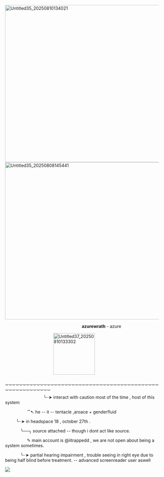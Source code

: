 <img width="1200" height="514" alt="Untitled35_20250810134021" src="https://github.com/user-attachments/assets/37452ec6-9622-4d3c-8a4b-0edc41fe6811" />

<img width="900" height="514" alt="Untitled35_20250808145441" src="https://github.com/user-attachments/assets/61223711-019b-40d4-8379-3ee1ad69c9fd" />

 &emsp; &emsp; &emsp; &emsp; &emsp; &emsp; &emsp; &emsp; &emsp; &emsp; &emsp; &emsp; &emsp; &emsp; **azurewrath** - azure

  &emsp; &emsp; &emsp; &emsp; &emsp; &emsp; &emsp; &emsp; &emsp;<img width="136" height="136" alt="Untitled37_20250810133302" src="https://github.com/user-attachments/assets/198d1494-2577-4ef0-b368-1e4bff52e021" />



  ‿‿‿‿‿‿‿‿‿‿‿‿‿‿‿‿‿‿‿‿‿‿‿‿‿‿‿‿‿‿‿‿‿‿‿‿‿‿‿‿‿‿‿‿‿‿‿‿‿‿‿‿‿‿‿‿‿


  &emsp; &emsp; &emsp; &emsp; &emsp; &emsp; &emsp; ╰┈➤ interact with caution most of the time , host of this system

   &emsp; &emsp; &emsp; &emsp; ⁀➷ he -- it -- tentacle ,aroace + genderfluid 

 &emsp;  &emsp; ╰┈➤ in headspace 18 , october 27th .
 
  &emsp; &emsp; &emsp;╰──╮ source attached -- though i dont act like source.

   &emsp; &emsp; &emsp; &emsp; ✎ main account is @iitrappedd , we are not open about being a system sometimes.

&emsp;  &emsp; &emsp;╰┈➤ partial hearing impairment , trouble seeing in right eye due to being half blind before treatment. -- advanced screenreader user aswell

![](https://komarev.com/ghpvc/?username=azurewrrath&color=000000&label=stabs&style=for-the-badge)
